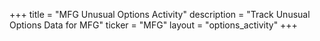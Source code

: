 +++
title = "MFG Unusual Options Activity"
description = "Track Unusual Options Data for MFG"
ticker = "MFG"
layout = "options_activity"
+++

